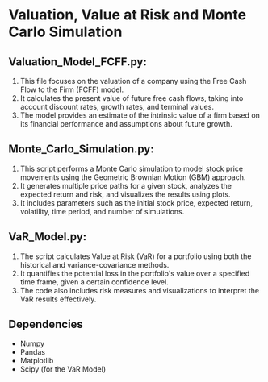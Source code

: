 # Valuation, Value at Risk and Monte Carlo Simulation

## Valuation_Model_FCFF.py:

1. This file focuses on the valuation of a company using the Free Cash Flow to the Firm (FCFF) model.
2. It calculates the present value of future free cash flows, taking into account discount rates, growth rates, and terminal values.
3. The model provides an estimate of the intrinsic value of a firm based on its financial performance and assumptions about future growth.

## Monte_Carlo_Simulation.py:

1. This script performs a Monte Carlo simulation to model stock price movements using the Geometric Brownian Motion (GBM) approach.
2. It generates multiple price paths for a given stock, analyzes the expected return and risk, and visualizes the results using plots.
3. It includes parameters such as the initial stock price, expected return, volatility, time period, and number of simulations.

## VaR_Model.py:

1. The script calculates Value at Risk (VaR) for a portfolio using both the historical and variance-covariance methods.
2. It quantifies the potential loss in the portfolio's value over a specified time frame, given a certain confidence level.
3. The code also includes risk measures and visualizations to interpret the VaR results effectively.

## Dependencies
- Numpy
- Pandas
- Matplotlib
- Scipy (for the VaR Model)

</p>

<!--
 ```diff
- text in red
+ text in green
! text in orange
# text in gray
@@ text in purple (and bold)@@
```
--!>
